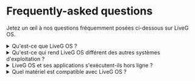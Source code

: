 # Frequently-asked questions
Jetez un œil à nos questions fréquemment posées ci-dessous sur LiveG OS.

<details>
<summary>Qu'est-ce que LiveG OS ?</summary>

LiveG OS est un système d'exploitation - similaire à Microsoft Windows et Apple macOS - fabriqué par LiveG Technologies. LiveG OS peut fonctionner sur une gamme d'appareils, y compris les ordinateurs de bureau, les ordinateurs portables, les smartphones, les tablettes et plus encore.
</details>

<details>
<summary>Qu'est-ce qui rend LiveG OS différent des autres systèmes d'exploitation ?</summary>
<p>LiveG OS est conçu pour fonctionner sur une gamme d'appareils (tels que les ordinateurs de bureau et les smartphones) qui font de l'utilisation de vos appareils une expérience familière sans couture. Toutes les applications de LiveG OS s'exécutent sur le web, permettant la plus grande compatibilité multiplateforme possible sur tous les appareils, y compris les appareils qui peuvent même ne pas exécuter LiveG OS.</p>
</details>

<details>
<summary>LiveG OS et ses applications s'exécutent-ils hors ligne ?</summary>
<p>Ils font ! Tant que les applications que vous installez sont conçues pour fonctionner hors ligne (comme les applications réalisées par LiveG), elles peuvent être utilisées n'importe où sans connexion internet. Certaines applications peuvent même synchroniser vos données avec leurs homologues de service en ligne lorsque vous retrouvez une connexion à internet.</p>
</details>

<details>
<summary>Quel matériel est compatible avec LiveG OS ?</summary>
<p>LiveG OS est conçu pour fonctionner sur une gamme d'ordinateurs et d'autres appareils provenant de nombreux fabricants différents. Vous pouvez savoir si votre appareil est compatible avec LiveG OS en utilisant le support d'installation LiveG OS ou en consultant votre manfacturer. Tout ordinateur qui peut exécuter le système d'exploitation Microsoft Windows est susceptible de pouvoir exécuter LiveG OS.</p>
<p>LiveG OS est compatible avec presque tous les périphériques que vous avez peut-être déjà manfacturés au cours des 10 dernières années. Les périphériques et le matériel tels que les claviers informatiques, les souris, les disques de stockage de masse USB, les cartes SD et les imprimantes sont susceptibles de bien fonctionner avec LiveG OS sans même avoir à installer un programme de conducteur dédié.</p>
</details>
